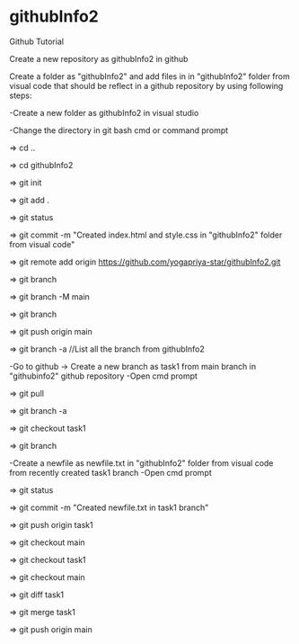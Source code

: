 # githubInfo2

Github Tutorial

Create a new repository as githubInfo2 in github

Create a folder as "githubInfo2" and add files in in "githubInfo2" folder from visual code that should be reflect in a github repository by using following steps:

-Create a new folder as githubInfo2 in visual studio
  
-Change the directory in git bash cmd or command prompt
  
=> cd ..
    
=> cd githubInfo2
    
=> git init
    
=> git add .
    
=> git status
    
=> git commit -m "Created index.html and style.css in "githubInfo2" folder from visual code"
    
=> git remote add origin https://github.com/yogapriya-star/githubInfo2.git
    
=> git branch
    
=> git branch -M main
    
=> git branch
    
=> git push origin main
    
=> git branch -a      //List all the branch from githubInfo2
    
-Go to github -> Create a new branch as task1 from main branch in "githubinfo2" github repository
-Open cmd prompt
  
=> git pull
    
=> git branch -a
    
=> git checkout task1
    
=> git branch
    
-Create a newfile as newfile.txt in "githubInfo2" folder from visual code  from recently created task1 branch 
-Open cmd prompt
   
=> git status
    
=> git commit -m "Created newfile.txt in task1 branch"
    
=> git push origin task1
    
=> git checkout main
    
=> git checkout task1
    
=> git checkout main
    
=> git diff task1
    
=> git merge task1
    
=> git push origin main

